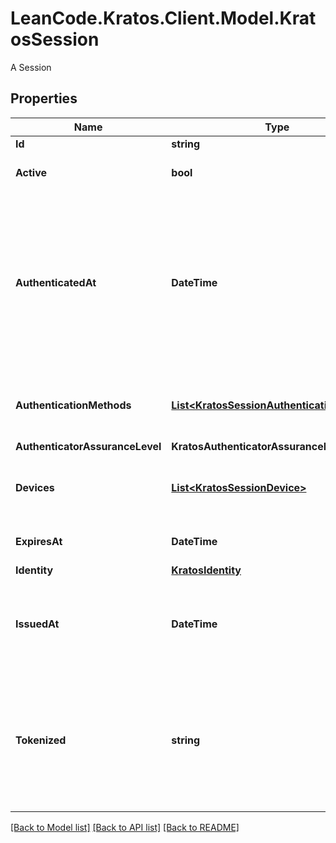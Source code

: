 # LeanCode.Kratos.Client.Model.KratosSession
A Session

## Properties

Name | Type | Description | Notes
------------ | ------------- | ------------- | -------------
**Id** | **string** | Session ID | 
**Active** | **bool** | Active state. If false the session is no longer active. | [optional] 
**AuthenticatedAt** | **DateTime** | The Session Authentication Timestamp  When this session was authenticated at. If multi-factor authentication was used this is the time when the last factor was authenticated (e.g. the TOTP code challenge was completed). | [optional] 
**AuthenticationMethods** | [**List&lt;KratosSessionAuthenticationMethod&gt;**](KratosSessionAuthenticationMethod.md) | A list of authenticators which were used to authenticate the session. | [optional] 
**AuthenticatorAssuranceLevel** | **KratosAuthenticatorAssuranceLevel** |  | [optional] 
**Devices** | [**List&lt;KratosSessionDevice&gt;**](KratosSessionDevice.md) | Devices has history of all endpoints where the session was used | [optional] 
**ExpiresAt** | **DateTime** | The Session Expiry  When this session expires at. | [optional] 
**Identity** | [**KratosIdentity**](KratosIdentity.md) |  | [optional] 
**IssuedAt** | **DateTime** | The Session Issuance Timestamp  When this session was issued at. Usually equal or close to &#x60;authenticated_at&#x60;. | [optional] 
**Tokenized** | **string** | Tokenized is the tokenized (e.g. JWT) version of the session.  It is only set when the &#x60;tokenize&#x60; query parameter was set to a valid tokenize template during calls to &#x60;/session/whoami&#x60;. | [optional] 

[[Back to Model list]](../../README.md#documentation-for-models) [[Back to API list]](../../README.md#documentation-for-api-endpoints) [[Back to README]](../../README.md)

